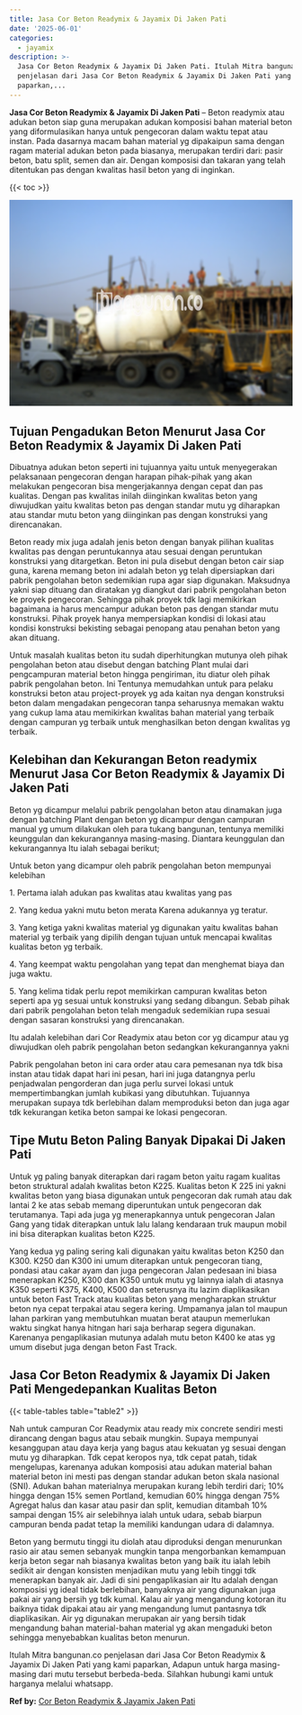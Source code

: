 ```yaml
---
title: Jasa Cor Beton Readymix & Jayamix Di Jaken Pati
date: '2025-06-01'
categories:
  - jayamix
description: >-
  Jasa Cor Beton Readymix & Jayamix Di Jaken Pati. Itulah Mitra bangunan.co
  penjelasan dari Jasa Cor Beton Readymix & Jayamix Di Jaken Pati yang kami
  paparkan,...
---
```


**Jasa Cor Beton Readymix & Jayamix Di Jaken Pati** – Beton readymix atau adukan beton siap guna merupakan adukan komposisi bahan material beton yang diformulasikan hanya untuk pengecoran dalam waktu tepat atau instan. Pada dasarnya macam bahan material yg dipakaipun sama dengan ragam material adukan beton pada biasanya, merupakan terdiri dari: pasir beton, batu split, semen dan air. Dengan komposisi dan takaran yang telah ditentukan pas dengan kwalitas hasil beton yang di inginkan.

{{< toc >}}

![Jasa Cor Beton Readymix & Jayamix Di Jaken Pati](/images/jasa-cor-readymix-17.png)

## Tujuan Pengadukan Beton Menurut Jasa Cor Beton Readymix & Jayamix Di Jaken Pati

Dibuatnya adukan beton seperti ini tujuannya yaitu untuk menyegerakan pelaksanaan pengecoran dengan harapan pihak-pihak yang akan melakukan pengecoran bisa mengerjakannya dengan cepat dan pas kualitas. Dengan pas kwalitas inilah diinginkan kwalitas beton yang diwujudkan yaitu kwalitas beton pas dengan standar mutu yg diharapkan atau standar mutu beton yang diinginkan pas dengan konstruksi yang direncanakan.

Beton ready mix juga adalah jenis beton dengan banyak pilihan kualitas kwalitas pas dengan peruntukannya atau sesuai dengan peruntukan konstruksi yang ditargetkan. Beton ini pula disebut dengan beton cair siap guna, karena memang beton ini adalah beton yg telah dipersiapkan dari pabrik pengolahan beton sedemikian rupa agar siap digunakan. Maksudnya yakni siap dituang dan diratakan yg diangkut dari pabrik pengolahan beton ke proyek pengecoran. Sehingga pihak proyek tdk lagi memikirkan bagaimana ia harus mencampur adukan beton pas dengan standar mutu konstruksi. Pihak proyek hanya mempersiapkan kondisi di lokasi atau kondisi konstruksi bekisting sebagai penopang atau penahan beton yang akan dituang.

Untuk masalah kualitas beton itu sudah diperhitungkan mutunya oleh pihak pengolahan beton atau disebut dengan batching Plant mulai dari pengcampuran material beton hingga pengiriman, itu diatur oleh pihak pabrik pengolahan beton. Ini Tentunya memudahkan untuk para pelaku konstruksi beton atau project-proyek yg ada kaitan nya dengan konstruksi beton dalam mengadakan pengecoran tanpa seharusnya memakan waktu yang cukup lama atau memikirkan kwalitas bahan material yang terbaik dengan campuran yg terbaik untuk menghasilkan beton dengan kwalitas yg terbaik.

## Kelebihan dan Kekurangan Beton readymix Menurut Jasa Cor Beton Readymix & Jayamix Di Jaken Pati

Beton yg dicampur melalui pabrik pengolahan beton atau dinamakan juga dengan batching Plant dengan beton yg dicampur dengan campuran manual yg umum dilakukan oleh para tukang bangunan, tentunya memiliki keunggulan dan kekurangannya masing-masing. Diantara keunggulan dan kekurangannya Itu ialah sebagai berikut;

Untuk beton yang dicampur oleh pabrik pengolahan beton mempunyai kelebihan

1\. Pertama ialah adukan pas kwalitas atau kwalitas yang pas

2\. Yang kedua yakni mutu beton merata Karena adukannya yg teratur.

3\. Yang ketiga yakni kwalitas material yg digunakan yaitu kwalitas bahan material yg terbaik yang dipilih dengan tujuan untuk mencapai kwalitas kualitas beton yg terbaik.

4\. Yang keempat waktu pengolahan yang tepat dan menghemat biaya dan juga waktu.

5\. Yang kelima tidak perlu repot memikirkan campuran kwalitas beton seperti apa yg sesuai untuk konstruksi yang sedang dibangun. Sebab pihak dari pabrik pengolahan beton telah mengaduk sedemikian rupa sesuai dengan sasaran konstruksi yang direncanakan.

Itu adalah kelebihan dari Cor Readymix atau beton cor yg dicampur atau yg diwujudkan oleh pabrik pengolahan beton sedangkan kekurangannya yakni

Pabrik pengolahan beton ini cara order atau cara pemesanan nya tdk bisa instan atau tidak dapat hari ini pesan, hari ini juga datangnya perlu penjadwalan pengorderan dan juga perlu survei lokasi untuk mempertimbangkan jumlah kubikasi yang dibutuhkan. Tujuannya merupakan supaya tdk berlebihan dalam memproduksi beton dan juga agar tdk kekurangan ketika beton sampai ke lokasi pengecoran.

## Tipe Mutu Beton Paling Banyak Dipakai Di Jaken Pati

Untuk yg paling banyak diterapkan dari ragam beton yaitu ragam kualitas beton struktural adalah kwalitas beton K225. Kualitas beton K 225 ini yakni kwalitas beton yang biasa digunakan untuk pengecoran dak rumah atau dak lantai 2 ke atas sebab memang diperuntukan untuk pengecoran dak terutamanya. Tapi ada juga yg menerapkannya untuk pengecoran Jalan Gang yang tidak diterapkan untuk lalu lalang kendaraan truk maupun mobil ini bisa diterapkan kualitas beton K225.

Yang kedua yg paling sering kali digunakan yaitu kwalitas beton K250 dan K300. K250 dan K300 ini umum diterapkan untuk pengecoran tiang, pondasi atau cakar ayam dan juga pengecoran Jalan pedesaan ini biasa menerapkan K250, K300 dan K350 untuk mutu yg lainnya ialah di atasnya K350 seperti K375, K400, K500 dan seterusnya itu lazim diaplikasikan untuk beton Fast Track atau kualitas beton yang mengharapkan struktur beton nya cepat terpakai atau segera kering. Umpamanya jalan tol maupun lahan parkiran yang membutuhkan muatan berat ataupun memerlukan waktu singkat hanya hitngan hari saja berharap segera digunakan. Karenanya pengaplikasian mutunya adalah mutu beton K400 ke atas yg umum disebut juga dengan beton Fast Track.

## Jasa Cor Beton Readymix & Jayamix Di Jaken Pati Mengedepankan Kualitas Beton

{{< table-tables table="table2" >}}

Nah untuk campuran Cor Readymix atau ready mix concrete sendiri mesti dirancang dengan bagus atau sebaik mungkin. Supaya mempunyai kesanggupan atau daya kerja yang bagus atau kekuatan yg sesuai dengan mutu yg diharapkan. Tdk cepat keropos nya, tdk cepat patah, tidak mengelupas, karenanya adukan komposisi atau adukan material bahan material beton ini mesti pas dengan standar adukan beton skala nasional (SNI). Adukan bahan materialnya merupakan kurang lebih terdiri dari; 10% hingga dengan 15% semen Portland, kemudian 60% hingga dengan 75% Agregat halus dan kasar atau pasir dan split, kemudian ditambah 10% sampai dengan 15% air selebihnya ialah untuk udara, sebab biarpun campuran benda padat tetap Ia memiliki kandungan udara di dalamnya.

Beton yang bermutu tinggi itu diolah atau diproduksi dengan menurunkan rasio air atau semen sebanyak mungkin tanpa mengorbankan kemampuan kerja beton segar nah biasanya kwalitas beton yang baik itu ialah lebih sedikit air dengan konsisten menjadikan mutu yang lebih tinggi tdk menerapkan banyak air. Jadi di sini pengaplikasian air Itu adalah dengan komposisi yg ideal tidak berlebihan, banyaknya air yang digunakan juga pakai air yang bersih yg tdk kumal. Kalau air yang mengandung kotoran itu baiknya tidak dipakai atau air yang mengandung lumut pantasnya tdk diaplikasikan. Air yg digunakan merupakan air yang bersih tidak mengandung bahan material-bahan material yg akan mengaduki beton sehingga menyebabkan kualitas beton menurun.

Itulah Mitra bangunan.co penjelasan dari Jasa Cor Beton Readymix & Jayamix Di Jaken Pati yang kami paparkan, Adapun untuk harga masing-masing dari mutu tersebut berbeda-beda. Silahkan hubungi kami untuk harganya melalui whatsapp.

**Ref by:** [Cor Beton Readymix & Jayamix Jaken Pati](https://id.wikipedia.org/wiki/Cor)
